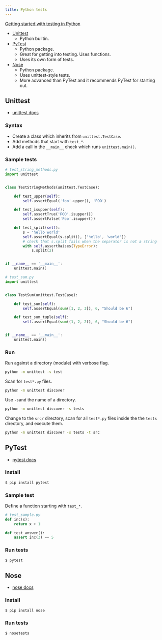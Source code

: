 ```yaml
---
title: Python tests
---
```


[Getting started with testing in Python](https://realpython.com/python-testing/)

- [Unittest](#unittest)
	- Python builtin.
- [PyTest](#pytest)
	- Python package.
	- Great for getting into testing. Uses functions.
	- Uses its own form of tests.
- [Nose](#nose)
	- Python package.
	- Uses unittest-style tests.
	- More advanced than PyTest and it recommends PyTest for starting out.


## Unittest

- [unittest docs](https://docs.python.org/3/library/unittest.html)



### Syntax

- Create a class which inherits from `unittest.TestCase`.
- Add methods that start with `test_*`.
- Add a call in the `__main__` check which runs `unittest.main()`.


### Sample tests

```python
# test_string_methods.py
import unittest


class TestStringMethods(unittest.TestCase):

    def test_upper(self):
        self.assertEqual('foo'.upper(), 'FOO')

    def test_isupper(self):
        self.assertTrue('FOO'.isupper())
        self.assertFalse('Foo'.isupper())

    def test_split(self):
        s = 'hello world'
        self.assertEqual(s.split(), ['hello', 'world'])
        # check that s.split fails when the separator is not a string
        with self.assertRaises(TypeError):
            s.split(2)


if __name__ == '__main__':
    unittest.main()
```

```python
# test_sum.py
import unittest


class TestSum(unittest.TestCase):

    def test_sum(self):
        self.assertEqual(sum([1, 2, 3]), 6, "Should be 6")

    def test_sum_tuple(self):
        self.assertEqual(sum((1, 2, 2)), 6, "Should be 6")


if __name__ == '__main__':
    unittest.main()
```

### Run

Run against a directory (module) with verbose flag.

```sh
python -m unittest -v test
```

Scan for `test*.py` files.

```sh
python -m unittest discover
```

Use `-s`and the name of a directory.
```sh
python -m unittest discover -s tests
```

Change to the `src/` directory, scan for all `test*.py` files inside the the `tests` directory, and execute them.

```sh
python -m unittest discover -s tests -t src
```

## PyTest

- [pytest docs](https://docs.pytest.org/en/latest/)

### Install

```sh
$ pip install pytest
```

### Sample test

Define a function starting with `test_*`.


```python
# test_sample.py
def inc(x):
    return x + 1

def test_answer():
    assert inc(3) == 5
```

### Run tests

```sh
$ pytest
```

## Nose

- [nose docs](https://nose.readthedocs.io/en/latest/)

### Install

```sh
$ pip install nose
```

### Run tests

```sh
$ nosetests
```
